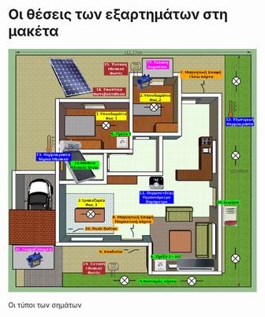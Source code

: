 Οι θέσεις των εξαρτημάτων στη μακέτα
====================================
![alt text](https://github.com/stav98/UrsaRobotics_SmartHome/blob/master/maketa_nodim_katopsi1.png)

Οι τύποι των σημάτων

 
